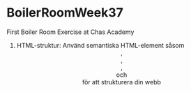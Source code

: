 # BoilerRoomWeek37
 First Boiler Room Exercise at Chas Academy

1. HTML-struktur: Använd semantiska HTML-element såsom <header>, <section>, <nav>, <article> och <footer> för att strukturera din webb